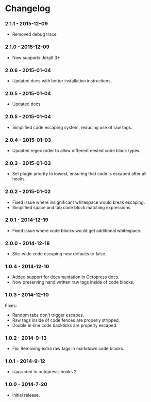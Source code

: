# Changelog

### 2.1.1 - 2015-12-09
- Removed debug trace

### 2.1.0 - 2015-12-09
- Now supports Jekyll 3+

### 2.0.6 - 2015-01-04
- Updated docs with better installation instructions.

### 2.0.5 - 2015-01-04
- Updated docs

### 2.0.5 - 2015-01-04
- Simplified code escaping system, reducing use of raw tags.

### 2.0.4 - 2015-01-03
- Updated regex order to allow different nested code block types.

### 2.0.3 - 2015-01-03
- Set plugin priority to lowest, ensuring that code is escaped after all hooks.

### 2.0.2 - 2015-01-02
- Fixed issue where insignificant whitespace would break escaping.
- Simplified space and tab code block matching expressions.

### 2.0.1 - 2014-12-19
- Fixed issue where code blocks would get additional whitespace.

### 2.0.0 - 2014-12-18
- Site-wide code escaping now defaults to false.

### 1.0.4 - 2014-12-10
- Added support for documentation in Octopress docs.
- Now preserving hand written raw tags inside of code blocks.

### 1.0.3 - 2014-12-10
Fixes:
- Random tabs don't trigger escapes.
- Raw tags inside of code fences are properly stripped.
- Double in-line code backticks are properly escaped.

### 1.0.2 - 2014-9-13
- Fix: Removing extra raw tags in markdown code blocks.

### 1.0.1 - 2014-9-12
- Upgraded to octopress-hooks 2.

### 1.0.0 - 2014-7-20
- Initial release.
